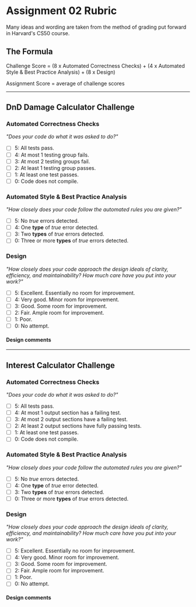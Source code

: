 # Assignment 02 Rubric

Many ideas and wording are taken from the method of grading put forward in Harvard's CS50 course.

## The Formula

Challenge Score = (8 x Automated Correctness Checks) + (4 x Automated Style & Best Practice Analysis) + (8 x Design)

Assignment Score = average of challenge scores

---

## DnD Damage Calculator Challenge

### Automated Correctness Checks

_"Does your code do what it was asked to do?"_

- [ ] 5: All tests pass.
- [ ] 4: At most 1 testing group fails.
- [ ] 3: At most 2 testing groups fail.
- [ ] 2: At least 1 testing group passes.
- [ ] 1: At least one test passes.
- [ ] 0: Code does not compile.

### Automated Style & Best Practice Analysis

_"How closely does your code follow the automated rules you are given?"_

- [ ] 5: No _true_ errors detected.
- [ ] 4: One **type** of _true_ error detected.
- [ ] 3: Two **types** of _true_ errors detected.
- [ ] 0: Three or more **types** of _true_ errors detected.

### Design

_"How closely does your code approach the design ideals of clarity, efficiency, and maintainability? How much care have you put into your work?"_

- [ ] 5: Excellent. Essentially no room for improvement.
- [ ] 4: Very good. Minor room for improvement.
- [ ] 3: Good. Some room for improvement.
- [ ] 2: Fair. Ample room for improvement.
- [ ] 1: Poor.
- [ ] 0: No attempt.

#### Design comments

---

## Interest Calculator Challenge

### Automated Correctness Checks

_"Does your code do what it was asked to do?"_

- [ ] 5: All tests pass.
- [ ] 4: At most 1 output section has a failing test.
- [ ] 3: At most 2 output sections have a failing test.
- [ ] 2: At least 2 output sections have fully passing tests.
- [ ] 1: At least one test passes.
- [ ] 0: Code does not compile.

### Automated Style & Best Practice Analysis

_"How closely does your code follow the automated rules you are given?"_

- [ ] 5: No _true_ errors detected.
- [ ] 4: One **type** of _true_ error detected.
- [ ] 3: Two **types** of _true_ errors detected.
- [ ] 0: Three or more **types** of _true_ errors detected.

### Design

_"How closely does your code approach the design ideals of clarity, efficiency, and maintainability? How much care have you put into your work?"_

- [ ] 5: Excellent. Essentially no room for improvement.
- [ ] 4: Very good. Minor room for improvement.
- [ ] 3: Good. Some room for improvement.
- [ ] 2: Fair. Ample room for improvement.
- [ ] 1: Poor.
- [ ] 0: No attempt.

#### Design comments
